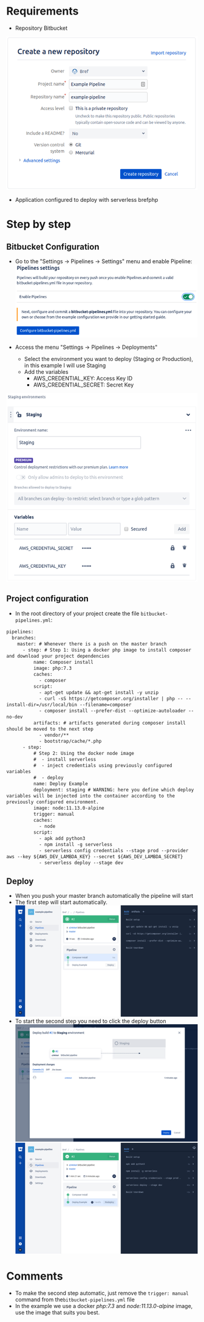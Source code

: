# Requirements

* Repository Bitbucket

 ![Create repository](images/create-repository.png)
 
* Application configured to deploy with serverless brefphp

# Step by step

## Bitbucket Configuration

* Go to the "Settings -> Pipelines -> Settings" menu and enable Pipeline:
![Enable Pipeline](images/enable-pipeline.png)
 
* Access the menu "Settings -> Pipelines -> Deployments"
    - Select the environment you want to deploy (Staging or Production), in this example I will use Staging
    - Add the variables
        * AWS_CREDENTIAL_KEY: Access Key ID
        * AWS_CREDENTIAL_SECRET: Secret Key
  
![Set Environments](images/environment-variables.png)

## Project configuration

* In the root directory of your project create the file `bitbucket-pipelines.yml`:
```
pipelines:
  branches:
    master: # Whenever there is a push on the master branch
      - step: # Step 1: Using a docker php image to install composer and download your project dependencies
          name: Composer install
          image: php:7.3
          caches:
            - composer
          script:
            - apt-get update && apt-get install -y unzip
            - curl -sS https://getcomposer.org/installer | php -- --install-dir=/usr/local/bin --filename=composer
            - composer install --prefer-dist --optimize-autoloader --no-dev
          artifacts: # artifacts generated during composer install should be moved to the next step
            - vendor/**
            - bootstrap/cache/*.php
      - step:
          # Step 2: Using the docker node image
          #  - install serverless
          #  - inject credentials using previously configured variables
          #  - deploy
          name: Deploy Example
          deployment: staging # WARNING: here you define which deploy variables will be injected into the container according to the previously configured environment.
          image: node:11.13.0-alpine
          trigger: manual
          caches:
            - node
          script:
            - apk add python3
            - npm install -g serverless
            - serverless config credentials --stage prod --provider aws --key ${AWS_DEV_LAMBDA_KEY} --secret ${AWS_DEV_LAMBDA_SECRET}
            - serverless deploy --stage dev
```

## Deploy

* When you push your master branch automatically the pipeline will start
* The first step will start automatically.
![Composer Install](images/composer-install.png)
* To start the second step you need to click the deploy button
![Manual Deploy](images/manual-deploy.png)
![Finish](images/finish.png)

# Comments

* To make the second step automatic, just remove the `trigger: manual` command from the`bitbucket-pipelines.yml` file
* In the example we use a docker _php:7.3_ and _node:11.13.0-alpine_ image, use the image that suits you best.